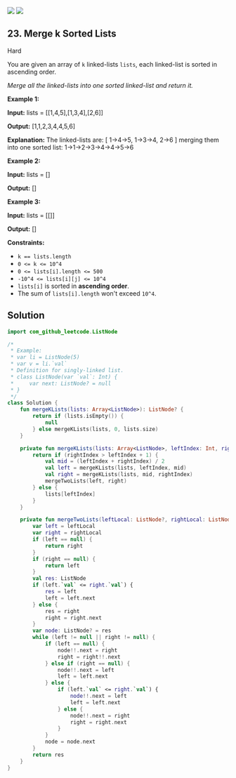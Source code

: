 [![](https://img.shields.io/github/stars/javadev/LeetCode-in-All?label=Stars&style=flat-square)](https://github.com/javadev/LeetCode-in-All)
[![](https://img.shields.io/github/forks/javadev/LeetCode-in-All?label=Fork%20me%20on%20GitHub%20&style=flat-square)](https://github.com/javadev/LeetCode-in-All/fork)

## 23\. Merge k Sorted Lists

Hard

You are given an array of `k` linked-lists `lists`, each linked-list is sorted in ascending order.

_Merge all the linked-lists into one sorted linked-list and return it._

**Example 1:**

**Input:** lists = \[\[1,4,5],[1,3,4],[2,6]]

**Output:** [1,1,2,3,4,4,5,6]

**Explanation:** The linked-lists are: [ 1->4->5, 1->3->4, 2->6 ] merging them into one sorted list: 1->1->2->3->4->4->5->6 

**Example 2:**

**Input:** lists = []

**Output:** [] 

**Example 3:**

**Input:** lists = \[\[]]

**Output:** [] 

**Constraints:**

*   `k == lists.length`
*   `0 <= k <= 10^4`
*   `0 <= lists[i].length <= 500`
*   `-10^4 <= lists[i][j] <= 10^4`
*   `lists[i]` is sorted in **ascending order**.
*   The sum of `lists[i].length` won't exceed `10^4`.

## Solution

```kotlin
import com_github_leetcode.ListNode

/*
 * Example:
 * var li = ListNode(5)
 * var v = li.`val`
 * Definition for singly-linked list.
 * class ListNode(var `val`: Int) {
 *     var next: ListNode? = null
 * }
 */
class Solution {
    fun mergeKLists(lists: Array<ListNode>): ListNode? {
        return if (lists.isEmpty()) {
            null
        } else mergeKLists(lists, 0, lists.size)
    }

    private fun mergeKLists(lists: Array<ListNode>, leftIndex: Int, rightIndex: Int): ListNode? {
        return if (rightIndex > leftIndex + 1) {
            val mid = (leftIndex + rightIndex) / 2
            val left = mergeKLists(lists, leftIndex, mid)
            val right = mergeKLists(lists, mid, rightIndex)
            mergeTwoLists(left, right)
        } else {
            lists[leftIndex]
        }
    }

    private fun mergeTwoLists(leftLocal: ListNode?, rightLocal: ListNode?): ListNode? {
        var left = leftLocal
        var right = rightLocal
        if (left == null) {
            return right
        }
        if (right == null) {
            return left
        }
        val res: ListNode
        if (left.`val` <= right.`val`) {
            res = left
            left = left.next
        } else {
            res = right
            right = right.next
        }
        var node: ListNode? = res
        while (left != null || right != null) {
            if (left == null) {
                node!!.next = right
                right = right!!.next
            } else if (right == null) {
                node!!.next = left
                left = left.next
            } else {
                if (left.`val` <= right.`val`) {
                    node!!.next = left
                    left = left.next
                } else {
                    node!!.next = right
                    right = right.next
                }
            }
            node = node.next
        }
        return res
    }
}
```